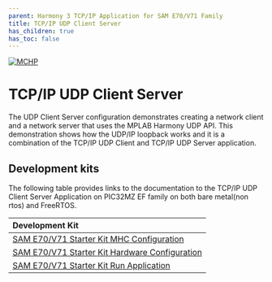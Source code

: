 ```yaml
---
parent: Harmony 3 TCP/IP Application for SAM E70/V71 Family
title: TCP/IP UDP Client Server
has_children: true
has_toc: false
---
```

[![MCHP](https://www.microchip.com/ResourcePackages/Microchip/assets/dist/images/logo.png)](https://www.microchip.com)

# TCP/IP UDP Client Server

The UDP Client Server configuration demonstrates creating a network client and a network server that uses the MPLAB Harmony UDP API. This demonstration shows how the UDP/IP loopback works and it is a combination of the TCP/IP UDP Client and TCP/IP UDP Server application.

## Development kits
The following table provides links to the documentation to the TCP/IP UDP Client Server Application on PIC32MZ EF family on both bare metal(non rtos) and FreeRTOS.


| Development Kit |
|:---------|
|[SAM E70/V71 Starter Kit MHC Configuration](docs/readme_mhc_configuration.md) |
|[SAM E70/V71 Starter Kit Hardware Configuration](docs/readme_hardware_configuration.md) |
|[SAM E70/V71 Starter Kit Run Application](docs/readme_run_application.md) |

